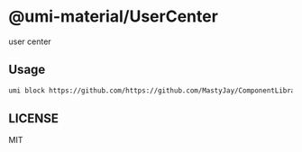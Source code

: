 # @umi-material/UserCenter

user center

## Usage

```sh
umi block https://github.com/https://github.com/MastyJay/ComponentLibrary.git/tree/master/UserCenter
```

## LICENSE

MIT
